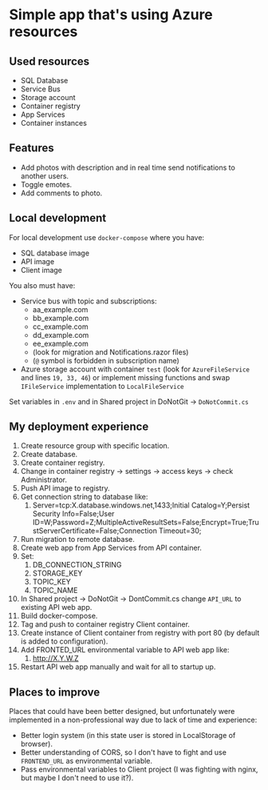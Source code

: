 # Simple app that's using Azure resources

## Used resources

- SQL Database
- Service Bus
- Storage account
- Container registry
- App Services
- Container instances

## Features

- Add photos with description and in real time send notifications to another users.
- Toggle emotes.
- Add comments to photo.

## Local development

For local development use `docker-compose` where you have:
- SQL database image
- API image
- Client image

You also must have:
- Service bus with topic and subscriptions:
  - aa_example.com
  - bb_example.com
  - cc_example.com
  - dd_example.com
  - ee_example.com
  - (look for migration and Notifications.razor files)
  - (`@` symbol is forbidden in subscription name)
- Azure storage account with container `test` (look for `AzureFileService` and lines `19, 33, 46`) or implement missing functions and swap `IFileService` implementation to `LocalFileService`

Set variables in `.env` and in Shared project in DoNotGit -> `DoNotCommit.cs`

## My deployment experience

1. Create resource group with specific location.
2. Create database.
3. Create container registry.
4. Change in container registry -> settings -> access keys -> check Administrator.
5. Push API image to registry.
6. Get connection string to database like:
   1. Server=tcp:X.database.windows.net,1433;Initial Catalog=Y;Persist Security Info=False;User ID=W;Password=Z;MultipleActiveResultSets=False;Encrypt=True;TrustServerCertificate=False;Connection Timeout=30;
7. Run migration to remote database.
8. Create web app from App Services from API container.
9. Set:
   1.  DB_CONNECTION_STRING
   2.  STORAGE_KEY
   3.  TOPIC_KEY
   4.  TOPIC_NAME
10. In Shared project -> DoNotGit -> DontCommit.cs change `API_URL` to existing API web app.
11. Build docker-compose.
12. Tag and push to container registry Client container.
13. Create instance of Client container from registry with port 80 (by default is added to configuration).
14. Add FRONTED_URL environmental variable to API web app like:
    1. http://X.Y.W.Z
15. Restart API web app manually and wait for all to startup up.

## Places to improve

Places that could have been better designed, but unfortunately were implemented in a non-professional way due to lack of time and experience:

- Better login system (in this state user is stored in LocalStorage of browser).
- Better understanding of CORS, so I don't have to fight and use `FRONTEND_URL` as environmental variable.
- Pass environmental variables to Client project (I was fighting with nginx, but maybe I don't need to use it?).
